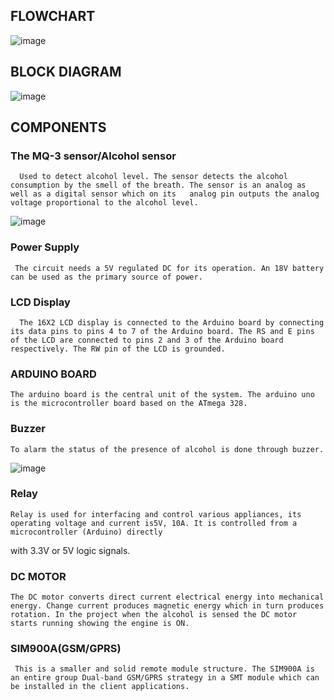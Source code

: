 ## FLOWCHART
  ![image](https://user-images.githubusercontent.com/98879965/155770396-70a16c31-d743-40d7-b45e-668d98313be7.png)

## BLOCK DIAGRAM
   ![image](https://user-images.githubusercontent.com/98879965/155779323-4a4b60ab-4d22-4d7d-9699-b01a782013e7.png)
   
## COMPONENTS
### The MQ-3 sensor/Alcohol sensor
      Used to detect alcohol level. The sensor detects the alcohol consumption by the smell of the breath. The sensor is an analog as well as a digital sensor which on its   analog pin outputs the analog voltage proportional to the alcohol level. 
 
![image](https://user-images.githubusercontent.com/98879965/155783606-b1c43426-0142-4bd5-ae24-f98049e8a2d3.png)
 
### Power Supply 
     The circuit needs a 5V regulated DC for its operation. An 18V battery can be used as the primary source of power.
     
### LCD Display
      The 16X2 LCD display is connected to the Arduino board by connecting its data pins to pins 4 to 7 of the Arduino board. The RS and E pins of the LCD are connected to pins 2 and 3 of the Arduino board respectively. The RW pin of the LCD is grounded.
      
### ARDUINO BOARD
    The arduino board is the central unit of the system. The arduino uno is the microcontroller board based on the ATmega 328.
    
### Buzzer
    To alarm the status of the presence of alcohol is done through buzzer. 
    
![image](https://user-images.githubusercontent.com/98879965/155784626-a9957d94-b17a-4baa-83c4-943f9f6fd95f.png)

                   
### Relay
    Relay is used for interfacing and control various appliances, its operating voltage and current is5V, 10A. It is controlled from a microcontroller (Arduino) directly
with 3.3V or 5V logic signals.

### DC MOTOR
    The DC motor converts direct current electrical energy into mechanical energy. Change current produces magnetic energy which in turn produces rotation. In the project when the alcohol is sensed the DC motor starts running showing the engine is ON.
    
### SIM900A(GSM/GPRS)
     This is a smaller and solid remote module structure. The SIM900A is an entire group Dual-band GSM/GPRS strategy in a SMT module which can be installed in the client applications.
